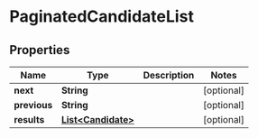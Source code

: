 

# PaginatedCandidateList


## Properties

Name | Type | Description | Notes
------------ | ------------- | ------------- | -------------
**next** | **String** |  |  [optional]
**previous** | **String** |  |  [optional]
**results** | [**List&lt;Candidate&gt;**](Candidate.md) |  |  [optional]



